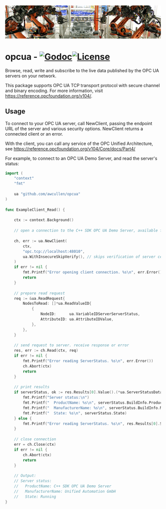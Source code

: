 ![robot][1]

# opcua - [![Godoc](http://img.shields.io/badge/go-documentation-blue.svg?style=flat-square)](https://pkg.go.dev/mod/github.com/awcullen/opcua)[![License](http://img.shields.io/badge/license-mit-blue.svg?style=flat-square)](https://raw.githubusercontent.com/awcullen/opcua/master/LICENSE)
Browse, read, write and subscribe to the live data published by the OPC UA servers on your network.

This package supports OPC UA TCP transport protocol with secure channel and binary encoding.  For more information, visit https://reference.opcfoundation.org/v104/.


## Usage
To connect to your OPC UA server, call NewClient, passing the endpoint URL of the server and various security options. NewClient returns a connected client or an error.

With the client, you can call any service of the OPC Unified Architecture, see https://reference.opcfoundation.org/v104/Core/docs/Part4/

For example, to connect to an OPC UA Demo Server, and read the server's status: 

```go
import (
	"context"
	"fmt"

	ua "github.com/awcullen/opcua"
)

func ExampleClient_Read() {

	ctx := context.Background()

	// open a connection to the C++ SDK OPC UA Demo Server, available for free from Unified Automation GmbH. See https://www.unified-automation.com/downloads.html
	
	ch, err := ua.NewClient(
		ctx,
		"opc.tcp://localhost:48010",
		ua.WithInsecureSkipVerify(), // skips verification of server certificate
	)
	if err != nil {
		fmt.Printf("Error opening client connection. %s\n", err.Error())
		return
	}

	// prepare read request
	req := &ua.ReadRequest{
		NodesToRead: []*ua.ReadValueID{
			{
				NodeID:      ua.VariableIDServerServerStatus,
				AttributeID: ua.AttributeIDValue,
			},
		},
	}

	// send request to server. receive response or error
	res, err := ch.Read(ctx, req)
	if err != nil {
		fmt.Printf("Error reading ServerStatus. %s\n", err.Error())
		ch.Abort(ctx)
		return
	}

	// print results
	if serverStatus, ok := res.Results[0].Value().(*ua.ServerStatusDataType); ok {
		fmt.Printf("Server status:\n")
		fmt.Printf("  ProductName: %s\n", serverStatus.BuildInfo.ProductName)
		fmt.Printf("  ManufacturerName: %s\n", serverStatus.BuildInfo.ManufacturerName)
		fmt.Printf("  State: %s\n", serverStatus.State)
	} else {
		fmt.Printf("Error reading ServerStatus. %s\n", res.Results[0].StatusCode())
	}

	// close connection
	err = ch.Close(ctx)
	if err != nil {
		ch.Abort(ctx)
		return
	}

	// Output:
	// Server status:
	//   ProductName: C++ SDK OPC UA Demo Server
	//   ManufacturerName: Unified Automation GmbH
	//   State: Running
}

```
 [1]: robot6.jpg